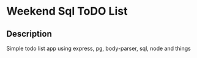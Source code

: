 # Weekend Sql ToDO List

## Description

Simple todo list app using express, pg, body-parser, sql, node and things